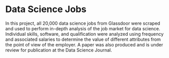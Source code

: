 # Data Science Jobs

In this project, all 20,000 data science jobs from Glassdoor were scraped and used to perform in-depth analysis of the job market for data science. Individual skills, software, and qualification were analyzed using frequency and associated salaries to determine the value of different attributes from the point of view of the employer. A paper was also produced and is under review for publication at the Data Science Journal. 
